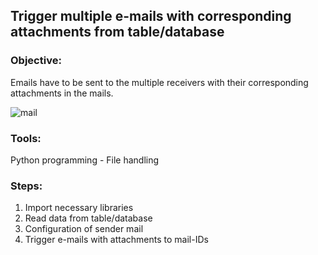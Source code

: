 ## Trigger multiple e-mails with corresponding attachments from table/database

### Objective:
Emails have to be sent to the multiple receivers with their corresponding attachments in the mails.

![mail](https://user-images.githubusercontent.com/28645647/79448804-b77c8300-7fff-11ea-9d94-b32ff6d8b18c.png)

### Tools:
Python programming - File handling

### Steps:
1) Import necessary libraries
2) Read data from table/database
3) Configuration of sender mail
4) Trigger e-mails with attachments to mail-IDs

